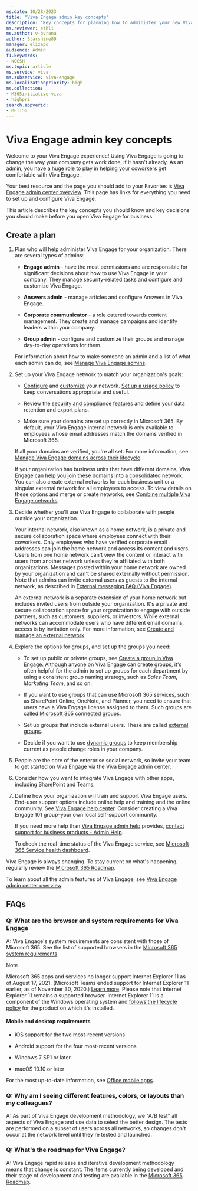 ```yaml
---
ms.date: 10/28/2023
title: "Viva Engage admin key concepts"
description: "Key concepts for planning how to administer your new Viva Engage network."
ms.reviewer: ethli
ms.author: v-bvrana
author: Starshine89
manager: elizapo
audience: Admin
f1.keywords:
- NOCSH
ms.topic: article
ms.service: viva
ms.subservice: viva-engage
ms.localizationpriority: high
ms.collection:  
- M365initiative-viva
- highpri
search.appverid:
- MET150
---
```


# Viva Engage admin key concepts

Welcome to your Viva Engage experience! Using Viva Engage is going to change the way your company gets work done, if it hasn't already. As an admin, you have a huge role to play in helping your coworkers get comfortable with Viva Engage.
  
Your best resource and the page you should add to your Favorites is [Viva Engage admin center overview](./eac-overview.md). This page has links for everything you need to set up and configure Viva Engage.
  
This article describes the key concepts you should know and key decisions you should make before you open Viva Engage for business.
  
## Create a plan

1. Plan who will help administer Viva Engage for your organization. There are several types of admins:

    - **Engage admin** - have the most permissions and are responsible for significant decisions about how to use Viva Engage in your company. They manage security-related tasks and configure and customize Viva Engage.

    - **Answers admin** - manage articles and configure Answers in Viva Engage.

    - **Corporate communicator** - a role catered towards content management. They create and manage campaigns and identify leaders within your company.

    - **Group admin** - configure and customize their groups and manage day-to-day operations for them.

   For information about how to make someone an admin and a list of what each admin can do, see [Manage Viva Engage admins](/viva/engage/manage-viva-engage-users/manage-viva-engage-admins).

2. Set up your Viva Engage network to match your organization's goals:

   - [Configure](./setup.md) and [customize](./setup.md) your network. [Set up a usage policy](./set-up-usage-policy.md) to keep conversations appropriate and useful.

   - Review the [security and compliance features](/viva/engage/manage-security-and-compliance/security-and-compliance) and define your data retention and export plans.

   - Make sure your domains are set up correctly in Microsoft 365. By default, your Viva Engage internal network is only available to employees whose email addresses match the domains verified in Microsoft 365.

   If all your domains are verified, you're all set. For more information, see [Manage Viva Engage domains across their lifecycle](/viva/engage/configure-your-viva-engage-network/manage-viva-engage-domains).

   If your organization has business units that have different domains, Viva Engage can help you join these domains into a consolidated network. You can also create external networks for each business unit or a singular external network for all employees to access. To view details on these options and merge or create networks, see [Combine multiple Viva Engage networks](/viva/engage/configure-your-viva-engage-network/consolidate-multiple-viva-engage-networks).

3. Decide whether you'll use Viva Engage to collaborate with people outside your organization.

    Your internal network, also known as a home network, is a private and secure collaboration space where employees connect with their coworkers. Only employees who have verified corporate email addresses can join the home network and access its content and users. Users from one home network can't view the content or interact with users from another network unless they're affiliated with both organizations. Messages posted within your home network are owned by your organization and can't be shared externally without permission. Note that admins can invite external users as guests to the internal network, as described in [External messaging FAQ (Viva Engage)](/viva/engage/work-with-external-users/external-messaging-faq).

    An external network is a separate extension of your home network but includes invited users from outside your organization. It's a private and secure collaboration space for your organization to engage with outside partners, such as customers, suppliers, or investors. While external networks can accommodate users who have different email domains, access is by invitation only. For more information, see [Create and manage an external network](/viva/engage/work-with-external-users/create-and-manage-an-external-network).

4. Explore the options for groups, and set up the groups you need:

   - To set up public or private groups, see [Create a group in Viva Engage](https://support.office.com/article/b407af4f-9a58-4b12-b43e-afbb1b07c889). Although anyone on Viva Engage can create groups, it's often helpful for the admin to set up groups for each department by using a consistent group naming strategy, such as *Sales Team*, *Marketing Team*, and so on.

   - If you want to use groups that can use Microsoft 365 services, such as SharePoint Online, OneNote, and Planner, you need to ensure that users have a Viva Engage license assigned to them. Such groups are called [Microsoft 365 connected groups](/viva/engage/manage-viva-engage-groups/viva-engage-and-office-365-groups).

   - Set up groups that include external users. These are called [external groups](/viva/engage/work-with-external-users/create-and-manage-external-groups).

   - Decide if you want to use [dynamic groups](/viva/engage/manage-viva-engage-groups/create-a-dynamic-group) to keep membership current as people change roles in your company.


5. People are the core of the enterprise social network, so invite your team to get started on Viva Engage via the Viva Engage admin center.

6. Consider how you want to integrate Viva Engage with other apps, including SharePoint and Teams.

7. Define how your organization will train and support Viva Engage users. End-user support options include online help and training and the online community. See [Viva Engage help center](https://support.office.com/article/8663922d-8f76-47c2-827a-ee86e8cac00f.aspx). Consider creating a Viva Engage 101 group–your own local self-support community.

    If you need more help than [Viva Engage admin help](../TOC.yml) provides, [contact support for business products - Admin Help](https://support.office.com/article/32a17ca7-6fa0-4870-8a8d-e25ba4ccfd4b).

    To check the real-time status of the Viva Engage service, see [Microsoft 365 Service health dashboard](https://admin.microsoft.com/AdminPortal/Home#/servicehealth).

Viva Engage is always changing. To stay current on what's happening, regularly review the [Microsoft 365 Roadmap](https://go.microsoft.com/fwlink/?LinkId=509914).

To learn about all the admin features of Viva Engage, see [Viva Engage admin center overview](./overview.md).

## FAQs

### Q: What are the browser and system requirements for Viva Engage

A: Viva Engage's system requirements are consistent with those of Microsoft 365. See the list of supported browsers in the [Microsoft 365 system requirements](https://support.office.com/article/719254c0-2671-4648-9c84-c6a3d4f3be45).

> [!NOTE]
> Microsoft 365 apps and services no longer support Internet Explorer 11 as of August 17, 2021. (Microsoft Teams ended support for Internet Explorer 11 earlier, as of November 30, 2020.) [Learn more](https://aka.ms/AA97tsw). Please note that Internet Explorer 11 remains a supported browser. Internet Explorer 11 is a component of the Windows operating system and [follows the lifecycle policy](/lifecycle/faq/internet-explorer-microsoft-edge) for the product on which it's installed.
  
#### Mobile and desktop requirements

- iOS support for the two most-recent versions

- Android support for the four most-recent versions

- Windows 7 SP1 or later

- macOS 10.10 or later

For the most up-to-date information, see [Office mobile apps](https://go.microsoft.com/fwlink/?linkid=2119145).

### Q: Why am I seeing different features, colors, or layouts than my colleagues?

A: As part of Viva Engage development methodology, we "A/B test" all aspects of Viva Engage and use data to select the better design. The tests are performed on a subset of users across all networks, so changes don't occur at the network level until they're tested and launched.
  
### Q: What's the roadmap for Viva Engage?

A: Viva Engage rapid release and iterative development methodology means that change is constant. The items currently being developed and their stage of development and testing are available in the [Microsoft 365 Roadmap](https://go.microsoft.com/fwlink/?LinkId=509914).
